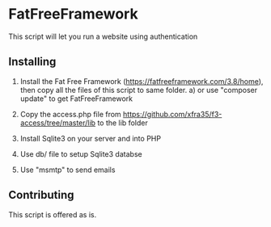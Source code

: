 # FatFreeFramework 

This script will let you run a website using authentication

## Installing

1. Install the Fat Free Framework (https://fatfreeframework.com/3.8/home), then copy all the files of this script to same folder.
   a) or use "composer update" to get FatFreeFramework 

3. Copy the access.php file from https://github.com/xfra35/f3-access/tree/master/lib to the lib folder

4. Install Sqlite3 on your server and into PHP

5. Use db/ file to setup Sqlite3 databse

6. Use "msmtp" to send emails


## Contributing
This script is offered as is. 

